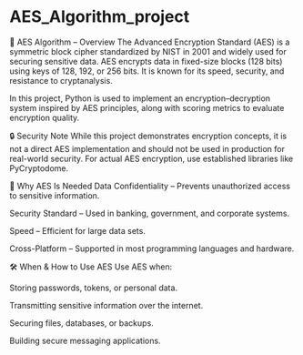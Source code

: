 # AES_Algorithm_project

🔐 AES Algorithm – Overview
The Advanced Encryption Standard (AES) is a symmetric block cipher standardized by NIST in 2001 and widely used for securing sensitive data. AES encrypts data in fixed-size blocks (128 bits) using keys of 128, 192, or 256 bits. It is known for its speed, security, and resistance to cryptanalysis.

In this project, Python is used to implement an encryption–decryption system inspired by AES principles, along with scoring metrics to evaluate encryption quality.


🔒 Security Note
While this project demonstrates encryption concepts, it is not a direct AES implementation and should not be used in production for real-world security. For actual AES encryption, use established libraries like PyCryptodome.

📌 Why AES Is Needed
Data Confidentiality – Prevents unauthorized access to sensitive information.

Security Standard – Used in banking, government, and corporate systems.

Speed – Efficient for large data sets.

Cross-Platform – Supported in most programming languages and hardware.

🛠 When & How to Use AES
Use AES when:

Storing passwords, tokens, or personal data.

Transmitting sensitive information over the internet.

Securing files, databases, or backups.

Building secure messaging applications.
